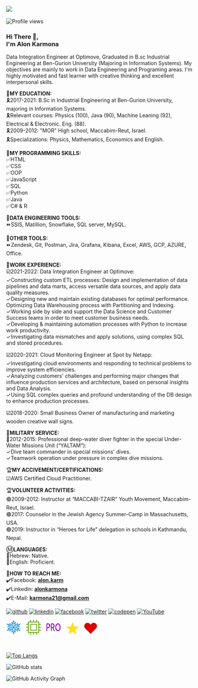 <!-- Banner -->
![](https://media-exp1.licdn.com/dms/image/C4D16AQEeva3nB2AfFw/profile-displaybackgroundimage-shrink_350_1400/0/1618844573751?e=1648080000&v=beta&t=c1ZrbUTcNW82uPnoTcUrBhKttrg4G1vUidbT-QHO34M)


<!-- Profile View -->
![Profile views](https://gpvc.arturio.dev/alon-karmona1)  

<!-- Title & About -->
### Hi There 👋, <br> I'm Alon Karmona <br>
Data Integration Engineer at Optimove, Graduated in B.sc Industrial Engineering at Ben-Gurion University (Majoring in Information Systems). My objectives are mainly to work in Data Engineering and Programing areas. I'm highly motivated and fast learner with creative thinking and excellent interpersonal skills.<br>

🔰**MY EDUCATION:**<br>
🎗️2017-2021: B.Sc in Industrial Engineering at Ben-Gurion University, majoring in Information Systems.<br>
🎗️Relevant courses: Physics (100), Java (90), Machine Leaning (92), Electrical & Electronic. Eng. (88). <br>
🎗️2009-2012: "MOR" High school, Maccabim-Reut, Israel. <br>
🎗️Specializations: Physics, Mathematics, Economics and English. <br>


🎡**MY PROGRAMMING SKILLS:**<br>
✅HTML<br>
✅CSS<br>
✅OOP<br>
✅JavaScript<br>
✅SQL<br>
✅Python<br>
✅Java<br>
✅C# & R<br>

🎡**DATA ENGINEERING TOOLS:**<br>
⏩SSIS, Matillion, Snowflake, SQL server, MySQL.<br>

🎡**OTHER TOOLS:**<br>
⏩Zendesk, Git, Postman, Jira, Grafana, Kibana, Excel, AWS, GCP, AZURE, Office.<br>


🔰**WORK EXPERIENCE:**<br>
☑️2021-2022: Data Integration Engineer at Optimove:<br>
✓Constructing custom ETL processes: Design and implementation of data pipelines and data marts, access versatile data sources, and apply data quality measures.<br>
✓Designing new and maintain existing databases for optimal performance. Optimizing Data Warehousing process with Partitioning and Indexing.<br>
✓Working side by side and support the Data Science and Customer Success teams in order to meet customer business needs.<br>
✓Developing & maintaining automation processes with Python to increase work productivity.<br>
✓Investigating data mismatches and apply solutions, using complex SQL and stored procedures. <br>

☑️2020-2021: Cloud Monitoring Engineer at Spot by Netapp:<br>
✓Investigating cloud environments and responding to technical problems to improve system efficiencies.<br>
✓Analyzing  customers' challenges and performing major changes that influence production services and architecture, based on personal insights and Data Analysis.<br>
✓Using SQL complex queries and profound understanding of the DB design to enhance production processes.<br>

☑️2018-2020: Small Business Owner of manufacturing and marketing wooden creative wall signs.<br>




🔰**MILITARY SERVICE:**<br>
🔵2012-2015: Professional deep-water diver fighter in the special Under-Water Missions Unit (“YALTAM”):<br>
✓Dive team commander in special missions' dives.<br>
✓Teamwork operation under pressure in complex dive missions.<br>



🏆**MY ACCIVEMENT/CERTIFICATIONS:** <br> 
☑AWS Certified Cloud Practitioner.<br> 


🏆**VOLUNTEER ACTIVITIES:**<br>
🟢2009-2012: Instructor at “MACCABI-TZAIR” Youth Movement, Maccabim-Reut, Israel. <br>
🟢2017: Counselor in the Jewish Agency Summer-Camp in Massachusetts, USA. <br>
🟢2019: Instructor in “Heroes for Life” delegation in schools in Kathmandu, Nepal.<br>


Ⓜ️**LANGUAGES:**<br> 
🔷Hebrew: Native.<br> 
🔷English: Proficient.<br> 


**🛑HOW TO REACH ME:**<br> 
✔️Facebook: **[alon.karm](https://www.facebook.com/alon.karm)<br>**
✔️Linkedin: **[alonkarmona](https://www.linkedin.com/in/alonkarmona/)<br>**
✔️E-Mail: **karmona21@gmail.com**<br> 




[<img src='https://cdn.jsdelivr.net/npm/simple-icons@3.0.1/icons/github.svg' alt='github' height='40'>](https://github.com/alon-karmona1/)  [<img src='https://cdn.jsdelivr.net/npm/simple-icons@3.0.1/icons/linkedin.svg' alt='linkedin' height='40'>](https://www.linkedin.com/in//)  [<img src='https://cdn.jsdelivr.net/npm/simple-icons@3.0.1/icons/facebook.svg' alt='facebook' height='40'>](https://www.facebook.com/)  [<img src='https://cdn.jsdelivr.net/npm/simple-icons@3.0.1/icons/twitter.svg' alt='twitter' height='40'>](https://twitter.com/)  [<img src='https://cdn.jsdelivr.net/npm/simple-icons@3.0.1/icons/codepen.svg' alt='codepen' height='40'>](https://codepen.io/)  [<img src='https://cdn.jsdelivr.net/npm/simple-icons@3.0.1/icons/youtube.svg' alt='YouTube' height='40'>](https://www.youtube.com/)  


<a href='https://archiveprogram.github.com/'><img src='https://raw.githubusercontent.com/acervenky/animated-github-badges/master/assets/acbadge.gif' width='40' height='40'></a> <a href='https://docs.github.com/en/developers'><img src='https://raw.githubusercontent.com/acervenky/animated-github-badges/master/assets/devbadge.gif' width='40' height='40'></a> <a href='https://github.com/pricing'><img src='https://raw.githubusercontent.com/acervenky/animated-github-badges/master/assets/pro.gif' width='40' height='40'></a> <a href='https://stars.github.com/'><img src='https://raw.githubusercontent.com/acervenky/animated-github-badges/master/assets/starbadge.gif' width='35' height='35'></a> <a href='https://docs.github.com/en/github/supporting-the-open-source-community-with-github-sponsors'><img src='https://raw.githubusercontent.com/acervenky/animated-github-badges/master/assets/sponsorbadge.gif' width='35' height='35'></a>


 

[![Top Langs](https://github-readme-stats.vercel.app/api/top-langs/?username=alon-karmona1)](https://github.com/anuraghazra/github-readme-stats)

![GitHub stats](https://github-readme-stats.vercel.app/api?username=alon-karmona1&show_icons=true&count_private=true)  

![GitHub Activity Graph](https://activity-graph.herokuapp.com/graph?username=alon-karmona1)  
   
